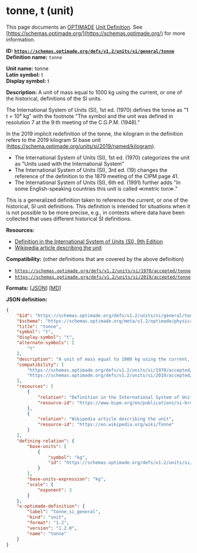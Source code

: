 # tonne, t (unit)

This page documents an [OPTIMADE](https://www.optimade.org/) [Unit Definition](https://schemas.optimade.org/#definitions). See [https://schemas.optimade.org/](https://schemas.optimade.org/) for more information.

**ID: [`https://schemas.optimade.org/defs/v1.2/units/si/general/tonne`](https://schemas.optimade.org/defs/v1.2/units/si/general/tonne.md)**  
**Definition name:** `tonne`

**Unit name:** tonne  
**Latin symbol:** t  
**Display symbol:** t  
  
**Description:** A unit of mass equal to 1000 kg using the current, or one of the historical, definitions of the SI units.

The International System of Units (SI), 1st ed. (1970) defines the tonne as "1 t = 10³ kg" with the footnote "The symbol and the unit was defined in resolution 7 at the 9:th meeting of the C.G.P.M. (1948)."

In the 2019 implicit redefinition of the tonne, the kilogram in the definition refers to the 2019 kilogram SI base unit (https://schema.optimade.org/units/si/2019/named/kilogram).

- The International System of Units (SI), 1st ed. (1970) categorizes the unit as "Units used with the International System"
- The International System of Units (SI), 3rd ed. (19) changes the reference of the definition to the 1879 meeting of the CIPM page 41.
- The International System of Units (SI), 6th ed. (1991) further adds "In some English-speaking countries this unit is called ≪metric ton≫."

This is a generalized definition taken to reference the current, or one of the historical, SI unit definitions.
This definition is intended for situations when it is not possible to be more precise, e.g., in contexts where data have been collected that uses different historical SI definitions.

**Resources:**

- [Definition in the International System of Units (SI), 9th Edition](https://www.bipm.org/en/publications/si-brochure)
- [Wikipedia article describing the unit](https://en.wikipedia.org/wiki/Tonne)


**Compatibility:** (other definitions that are covered by the above definition)

- [`https://schemas.optimade.org/defs/v1.2/units/si/1970/accepted/tonne`](https://schemas.optimade.org/defs/v1.2/units/si/1970/accepted/tonne.md)
- [`https://schemas.optimade.org/defs/v1.2/units/si/2019/accepted/tonne`](https://schemas.optimade.org/defs/v1.2/units/si/2019/accepted/tonne.md)


**Formats:** [[JSON](tonne.json)] [[MD](tonne.md)]

**JSON definition:**

``` json
{
    "$id": "https://schemas.optimade.org/defs/v1.2/units/si/general/tonne",
    "$schema": "https://schemas.optimade.org/meta/v1.2/optimade/physical_unit_definition.json",
    "title": "tonne",
    "symbol": "t",
    "display-symbol": "t",
    "alternate-symbols": [
        "t"
    ],
    "description": "A unit of mass equal to 1000 kg using the current, or one of the historical, definitions of the SI units.\n\nThe International System of Units (SI), 1st ed. (1970) defines the tonne as \"1 t = 10\u00b3 kg\" with the footnote \"The symbol and the unit was defined in resolution 7 at the 9:th meeting of the C.G.P.M. (1948).\"\n\nIn the 2019 implicit redefinition of the tonne, the kilogram in the definition refers to the 2019 kilogram SI base unit (https://schema.optimade.org/units/si/2019/named/kilogram).\n\n- The International System of Units (SI), 1st ed. (1970) categorizes the unit as \"Units used with the International System\"\n- The International System of Units (SI), 3rd ed. (19) changes the reference of the definition to the 1879 meeting of the CIPM page 41.\n- The International System of Units (SI), 6th ed. (1991) further adds \"In some English-speaking countries this unit is called \u226ametric ton\u226b.\"\n\nThis is a generalized definition taken to reference the current, or one of the historical, SI unit definitions.\nThis definition is intended for situations when it is not possible to be more precise, e.g., in contexts where data have been collected that uses different historical SI definitions.",
    "compatibility": [
        "https://schemas.optimade.org/defs/v1.2/units/si/1970/accepted/tonne",
        "https://schemas.optimade.org/defs/v1.2/units/si/2019/accepted/tonne"
    ],
    "resources": [
        {
            "relation": "Definition in the International System of Units (SI), 9th Edition",
            "resource-id": "https://www.bipm.org/en/publications/si-brochure"
        },
        {
            "relation": "Wikipedia article describing the unit",
            "resource-id": "https://en.wikipedia.org/wiki/Tonne"
        }
    ],
    "defining-relation": {
        "base-units": [
            {
                "symbol": "kg",
                "id": "https://schemas.optimade.org/defs/v1.2/units/si/general/kilogram"
            }
        ],
        "base-units-expression": "kg",
        "scale": {
            "exponent": 3
        }
    },
    "x-optimade-definition": {
        "label": "tonne_si_general",
        "kind": "unit",
        "format": "1.2",
        "version": "1.2.0",
        "name": "tonne"
    }
}
```